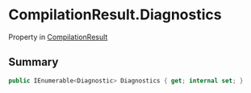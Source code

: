 # CompilationResult.Diagnostics

Property in [CompilationResult](/api/csharp/yarn.compiler.compilationresult.md)

## Summary



```csharp
public IEnumerable<Diagnostic> Diagnostics { get; internal set; }
```

